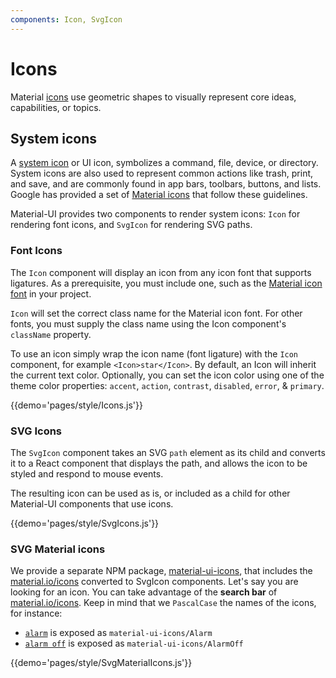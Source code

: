 ```yaml
---
components: Icon, SvgIcon
---
```


# Icons

Material [icons](https://material.io/guidelines/style/icons.html) use geometric shapes to visually
represent core ideas, capabilities, or topics.

## System icons

A [system icon](https://material.io/guidelines/style/icons.html#icons-system-icons) or UI icon,
symbolizes a command, file, device, or directory.
System icons are also used to represent common actions like trash, print, and save,
and are commonly found in app bars, toolbars, buttons, and lists.
Google has provided a set of [Material icons](https://material.io/icons/) that follow these guidelines.

Material-UI provides two components to render system icons: `Icon` for rendering font icons, and `SvgIcon` for rendering SVG paths.

### Font Icons

The `Icon` component will display an icon from any icon font that supports ligatures.
As a prerequisite, you must include one, such as the
[Material icon font](http://google.github.io/material-design-icons/#icon-font-for-the-web) in your project.

`Icon` will set the correct class name for the Material icon font. For other fonts, you must supply the
class name using the Icon component's `className` property.

To use an icon simply wrap the icon name (font ligature) with the `Icon` component,
for example `<Icon>star</Icon>`.
By default, an Icon will inherit the current text color.
Optionally, you can set the icon color using one of the theme color properties: `accent`, `action`, `contrast`, `disabled`, `error`, & `primary`.

{{demo='pages/style/Icons.js'}}

### SVG Icons

The `SvgIcon` component takes an SVG `path` element as its child and converts it to a React component that displays the path,
and allows the icon to be styled and respond to mouse events.

The resulting icon can be used as is,
or included as a child for other Material-UI components that use icons.

{{demo='pages/style/SvgIcons.js'}}

### SVG Material icons

We provide a separate NPM package,
[material-ui-icons](https://www.npmjs.com/package/material-ui-icons),
that includes the [material.io/icons](https://material.io/icons/) converted to SvgIcon components.
Let's say you are looking for an icon.
You can take advantage of the **search bar** of [material.io/icons](https://material.io/icons/).
Keep in mind that we `PascalCase` the names of the icons, for instance:
- [`alarm`](https://material.io/icons/#ic_alarm) is exposed as `material-ui-icons/Alarm`
- [`alarm off`](https://material.io/icons/#ic_alarm_off) is exposed as `material-ui-icons/AlarmOff`

{{demo='pages/style/SvgMaterialIcons.js'}}
